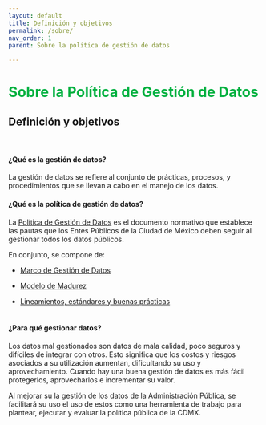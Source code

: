 ```yaml
---
layout: default
title: Definición y objetivos
permalink: /sobre/
nav_order: 1
parent: Sobre la politica de gestión de datos

---
```


<h1 style="color:#00b140">Sobre la Política de Gestión de Datos</h1>

<h2>Definición y objetivos</h2>
<br>
<h4><b>¿Qué es la gestión de datos?</b></h4>
La gestión de datos se refiere al conjunto de prácticas, procesos, y procedimientos que se llevan a cabo en el manejo de los datos.
<br>

<h4><b>¿Qué es la política de gestión de datos?</b></h4>

La <a target="_blank" href="https://viriesc.github.io/micrositio_adip/loid/">Política de Gestión de Datos</a> es el documento normativo que establece las pautas que los Entes Públicos  de la Ciudad de México deben seguir al gestionar todos los datos públicos. 


En conjunto, se compone de:


-  <a href="https://viriesc.github.io/micrositio_adip/post/Intro_01/v.modelo.html">Marco de Gestión de Datos  </a>

- <a href="https://viriesc.github.io/micrositio_adip/post/Intro_01/vi.modelo.html">Modelo de Madurez </a>

-  <a href="https://viriesc.github.io/micrositio_adip/marco_legal">Lineamientos, estándares y buenas prácticas</a>
<br><br>

<h4><b>¿Para qué gestionar datos?</b></h4>
 
Los datos mal gestionados son datos de mala calidad, poco seguros y difíciles de integrar con otros. Esto significa que los costos y riesgos asociados a su utilización aumentan, dificultando su uso y aprovechamiento. Cuando hay una buena gestión de datos es más fácil protegerlos, aprovecharlos e incrementar su valor. 

Al mejorar su la gestión de los datos de la Administración Pública, se facilitará su uso el uso de estos como una herramienta de trabajo para plantear, ejecutar y evaluar la política pública de la CDMX. 
